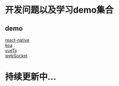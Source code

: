 # 开发问题以及学习demo集合
## demo  
[react-native](https://github.com/BeginnerDevil/React-Native-App)  
[koa](https://github.com/BeginnerDevil/koa)  
[vueTs](https://github.com/BeginnerDevil/vueTs)  
[webSocket](https://github.com/BeginnerDevil/webSocket)
# 持续更新中...
